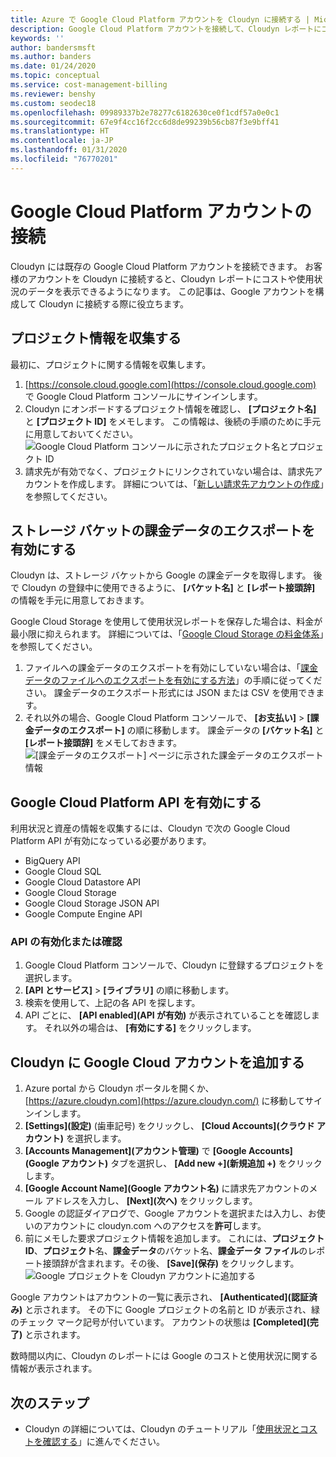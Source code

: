 ```yaml
---
title: Azure で Google Cloud Platform アカウントを Cloudyn に接続する | Microsoft Docs
description: Google Cloud Platform アカウントを接続して、Cloudyn レポートにコストや使用状況のデータを表示します。
keywords: ''
author: bandersmsft
ms.author: banders
ms.date: 01/24/2020
ms.topic: conceptual
ms.service: cost-management-billing
ms.reviewer: benshy
ms.custom: seodec18
ms.openlocfilehash: 09989337b2e78277c6182630ce0f1cdf57a0e0c1
ms.sourcegitcommit: 67e9f4cc16f2cc6d8de99239b56cb87f3e9bff41
ms.translationtype: HT
ms.contentlocale: ja-JP
ms.lasthandoff: 01/31/2020
ms.locfileid: "76770201"
---
```

# <a name="connect-a-google-cloud-platform-account"></a>Google Cloud Platform アカウントの接続

Cloudyn には既存の Google Cloud Platform アカウントを接続できます。 お客様のアカウントを Cloudyn に接続すると、Cloudyn レポートにコストや使用状況のデータを表示できるようになります。 この記事は、Google アカウントを構成して Cloudyn に接続する際に役立ちます。


## <a name="collect-project-information"></a>プロジェクト情報を収集する

最初に、プロジェクトに関する情報を収集します。

1. [https://console.cloud.google.com](https://console.cloud.google.com) で Google Cloud Platform コンソールにサインインします。
2. Cloudyn にオンボードするプロジェクト情報を確認し、 **[プロジェクト名]** と **[プロジェクト ID]** をメモします。 この情報は、後続の手順のために手元に用意しておいてください。  
    ![Google Cloud Platform コンソールに示されたプロジェクト名とプロジェクト ID](./media/connect-google-account/gcp-console01.png)
3. 請求先が有効でなく、プロジェクトにリンクされていない場合は、請求先アカウントを作成します。 詳細については、「[新しい請求先アカウントの作成](https://cloud.google.com/billing/docs/how-to/manage-billing-account#create/_a/_new/_billing/_account)」を参照してください。

## <a name="enable-storage-bucket-billing-export"></a>ストレージ バケットの課金データのエクスポートを有効にする

Cloudyn は、ストレージ バケットから Google の課金データを取得します。 後で Cloudyn の登録中に使用できるように、 **[バケット名]** と **[レポート接頭辞]** の情報を手元に用意しておきます。

Google Cloud Storage を使用して使用状況レポートを保存した場合は、料金が最小限に抑えられます。 詳細については、「[Google Cloud Storage の料金体系](https://cloud.google.com/storage/pricing)」を参照してください。

1. ファイルへの課金データのエクスポートを有効にしていない場合は、「[課金データのファイルへのエクスポートを有効にする方法](https://cloud.google.com/billing/docs/how-to/export-data-file#how_to_enable_billing_export_to_a_file)」の手順に従ってください。 課金データのエクスポート形式には JSON または CSV を使用できます。
2. それ以外の場合、Google Cloud Platform コンソールで、 **[お支払い]**  >  **[課金データのエクスポート]** の順に移動します。 課金データの **[バケット名]** と **[レポート接頭辞]** をメモしておきます。  
    ![[課金データのエクスポート] ページに示された課金データのエクスポート情報](./media/connect-google-account/billing-export.png)

## <a name="enable-google-cloud-platform-apis"></a>Google Cloud Platform API を有効にする

利用状況と資産の情報を収集するには、Cloudyn で次の Google Cloud Platform API が有効になっている必要があります。

- BigQuery API
- Google Cloud SQL
- Google Cloud Datastore API
- Google Cloud Storage
- Google Cloud Storage JSON API
- Google Compute Engine API

### <a name="enable-or-verify-apis"></a>API の有効化または確認

1. Google Cloud Platform コンソールで、Cloudyn に登録するプロジェクトを選択します。
2. **[API とサービス]**  >  **[ライブラリ]** の順に移動します。
3. 検索を使用して、上記の各 API を探します。
4. API ごとに、 **[API enabled]\(API が有効\)** が表示されていることを確認します。 それ以外の場合は、 **[有効にする]** をクリックします。

## <a name="add-a-google-cloud-account-to-cloudyn"></a>Cloudyn に Google Cloud アカウントを追加する

1. Azure portal から Cloudyn ポータルを開くか、[https://azure.cloudyn.com](https://azure.cloudyn.com/) に移動してサインインします。
2. **[Settings]\(設定\)** (歯車記号) をクリックし、 **[Cloud Accounts]\(クラウド アカウント\)** を選択します。
3. **[Accounts Management]\(アカウント管理\)** で **[Google Accounts]\(Google アカウント\)** タブを選択し、 **[Add new +]\(新規追加 +\)** をクリックします。
4. **[Google Account Name]\(Google アカウント名\)** に請求先アカウントのメール アドレスを入力し、 **[Next]\(次へ\)** をクリックします。
5. Google の認証ダイアログで、Google アカウントを選択または入力し、お使いのアカウントに cloudyn.com へのアクセスを**許可**します。
6. 前にメモした要求プロジェクト情報を追加します。 これには、**プロジェクト ID**、**プロジェクト**名、**課金データ**のバケット名、**課金データ ファイル**のレポート接頭辞が含まれます。その後、 **[Save]\(保存\)** をクリックします。  
    ![Google プロジェクトを Cloudyn アカウントに追加する](./media/connect-google-account/add-project.png)

Google アカウントはアカウントの一覧に表示され、 **[Authenticated]\(認証済み\)** と示されます。 その下に Google プロジェクトの名前と ID が表示され、緑のチェック マーク記号が付いています。 アカウントの状態は **[Completed]\(完了\)** と示されます。

数時間以内に、Cloudyn のレポートには Google のコストと使用状況に関する情報が表示されます。

## <a name="next-steps"></a>次のステップ

- Cloudyn の詳細については、Cloudyn のチュートリアル「[使用状況とコストを確認する](tutorial-review-usage.md)」に進んでください。
